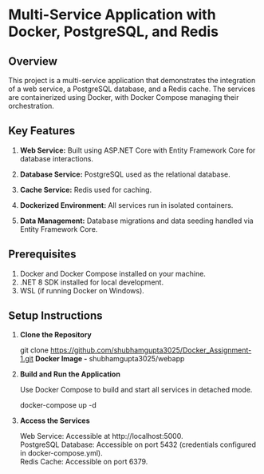 # Multi-Service Application with Docker, PostgreSQL, and Redis

## Overview
This project is a multi-service application that demonstrates the integration of a web service, a PostgreSQL database, and a Redis cache. The services are containerized using Docker, with Docker Compose managing their orchestration.

## Key Features

1. **Web Service:** Built using ASP.NET Core with Entity Framework Core for database interactions.

2. **Database Service:** PostgreSQL used as the relational database.

3. **Cache Service:** Redis used for caching.

4. **Dockerized Environment:** All services run in isolated containers.

5. **Data Management:** Database migrations and data seeding handled via Entity Framework Core.

## Prerequisites

1. Docker and Docker Compose installed on your machine.
2. .NET 8 SDK installed for local development.
3. WSL (if running Docker on Windows).

## Setup Instructions

1. **Clone the Repository**

    git clone https://github.com/shubhamgupta3025/Docker_Assignment-1.git
    **Docker Image -** shubhamgupta3025/webapp

2. **Build and Run the Application**

    Use Docker Compose to build and start all services in detached mode.

    docker-compose up -d

3. **Access the Services**

    Web Service: Accessible at http://localhost:5000. <br>
    PostgreSQL Database: Accessible on port 5432 (credentials configured in docker-compose.yml).<br>
    Redis Cache: Accessible on port 6379.
